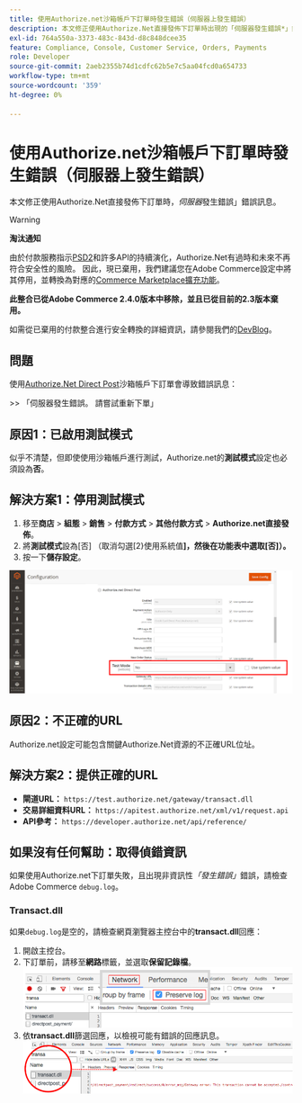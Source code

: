 ```yaml
---
title: 使用Authorize.net沙箱帳戶下訂單時發生錯誤（伺服器上發生錯誤）
description: 本文修正使用Authorize.Net直接發佈下訂單時出現的「伺服器發生錯誤*」錯誤訊息。
exl-id: 764a550a-3373-483c-843d-d8c848dcee35
feature: Compliance, Console, Customer Service, Orders, Payments
role: Developer
source-git-commit: 2aeb2355b74d1cdfc62b5e7c5aa04fcd0a654733
workflow-type: tm+mt
source-wordcount: '359'
ht-degree: 0%

---
```


# 使用Authorize.net沙箱帳戶下訂單時發生錯誤（伺服器上發生錯誤）

本文修正使用Authorize.Net直接發佈下訂單時，*伺服器*&#x200B;發生錯誤」錯誤訊息。

>[!WARNING]
>
>**淘汰通知**
>
>由於付款服務指示[PSD2](https://experienceleague.adobe.com/zh-hant/docs/commerce-admin/start/compliance/payments/compliance-payment-services-directive)和許多API的持續演化，Authorize.Net有過時和未來不再符合安全性的風險。 因此，現已棄用，我們建議您在Adobe Commerce設定中將其停用，並轉換為對應的[Commerce Marketplace擴充功能](https://marketplace.magento.com/extensions.html)。
>
>**此整合已從Adobe Commerce 2.4.0版本中移除，並且已從目前的2.3版本棄用。**
>
>如需從已棄用的付款整合進行安全轉換的詳細資訊，請參閱我們的[DevBlog](https://community.magento.com/t5/Magento-DevBlog/Deprecation-of-Magento-core-payment-integrations/ba-p/426445)。

## 問題

使用[Authorize.Net Direct Post](https://experienceleague.adobe.com/zh-hant/docs/commerce-knowledge-base/kb/troubleshooting/payments/error-placing-order-with-authorize-net-sandbox-account-an-error-occurred-on-the-server)沙箱帳戶下訂單會導致錯誤訊息：

&#x200B;>>
「伺服器發生錯誤。 請嘗試重新下單」

## 原因1：已啟用測試模式

似乎不清楚，但即使使用沙箱帳戶進行測試，Authorize.net的&#x200B;**測試模式**&#x200B;設定也必須設為&#x200B;**否**。

## 解決方案1：停用測試模式

1. 移至&#x200B;**商店** > **組態** > **銷售** > **付款方式** > **其他付款方式** > **Authorize.net直接發佈**。
1. 將&#x200B;**測試模式**&#x200B;設為[否] （取消勾選[2&rbrace;使用系統值&#x200B;**]，然後在功能表中選取[否]）。**
1. 按一下&#x200B;**儲存設定**。

![authorize-net_test-mode_setting.png](/help/troubleshooting/miscellaneous/assets/authorize-net_test-mode_setting.png)

## 原因2：不正確的URL

Authorize.net設定可能包含關鍵Authorize.Net資源的不正確URL位址。

## 解決方案2：提供正確的URL

* **閘道URL：**   `https://test.authorize.net/gateway/transact.dll`
* **交易詳細資料URL：**   `https://apitest.authorize.net/xml/v1/request.api`
* **API參考：**   `https://developer.authorize.net/api/reference/`

## 如果沒有任何幫助：取得偵錯資訊

如果使用Authorize.net下訂單失敗，且出現非資訊性&#x200B;*「發生錯誤」*&#x200B;錯誤，請檢查Adobe Commerce `debug.log`。

### Transact.dll

如果`debug.log`是空的，請檢查網頁瀏覽器主控台中的&#x200B;**transact.dll**&#x200B;回應：

1. 開啟主控台。
1. 下訂單前，請移至&#x200B;**網路**&#x200B;標籤，並選取&#x200B;**保留記錄檔**。    ![web-console_network_preserve-log.png](assets/web-console_network_preserve-log.png)
1. 依&#x200B;**transact.dll**&#x200B;篩選回應，以檢視可能有錯誤的回應訊息。    ![transact-dll_web-console_response.png](assets/transact-dll_web-console_response.png)
